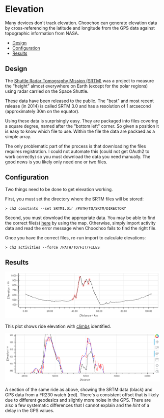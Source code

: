 
# Elevation

Many devices don't track elevation.  Choochoo can generate elevation
data by cross-referencing the latitude and longitude from the GPS data
against topographic information from NASA.

  * [Design](#design)
  * [Configuration](#configuration)
  * [Results](#results)

## Design

The [Shuttle Radar Tomography Mission
(SRTM)](https://www2.jpl.nasa.gov/srtm/) was a project to measure the
"height" almost everywhere on Earth (except for the polar regions)
using radar carried on the Space Shuttle.

These data have been released to the public.  The "best" and most
recent release (in 2014) is called SRTM 3.0 and has a resolution of 1
arcsecond (approximately 30m on the equator).

Using these data is surprisingly easy.  They are packaged into files
covering a square degree, named after the "bottom left" corner.  So
given a position it is easy to know which file to use.  Within the
file the data are packaed as a simple array.

The only problematic part of the process is that downloading the files
requires registration.  I could not automate this (could not get
OAuth2 to work correctly) so you must download the data you need
manually.  The good news is you likely only need one or two files.

## Configuration

Two things need to be done to get elevation working.

First, you must set the directory where the SRTM files will be stored:

    > ch2 constants --set SRTM1.Dir /PATH/TO/SRTM/DIRECTORY

Second, you must download the appropriate data.  You may be able to
find the correct file(s) [here](http://dwtkns.com/srtm30m/) by using
the map.  Otherwise, simply import activity data and read the error
message when Choochoo fails to find the right file.

Once you have the correct files, re-run import to calculate
elevations:

    > ch2 activities --force /PATH/TO/FIT/FILES

## Results

![](elevation.png)

This plot shows ride elevation with [climbs](climbs) identified.

![](altitude.png)

A section of the same ride as above, showing the SRTM data (black) and
GPS data from a FR230 watch (red).  There's a consistent offset that
is likely due to different geodesics and slightly more noise in the
GPS.  There are also a few systematic differences that I cannot
explain and the *hint* of a delay in the GPS values.

